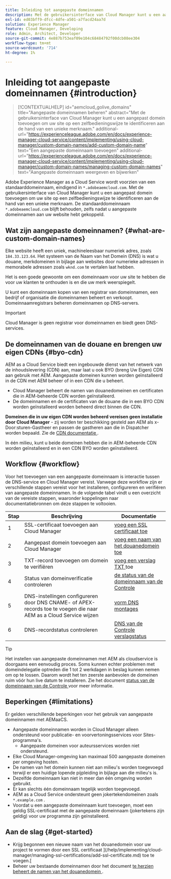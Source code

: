 ```yaml
---
title: Inleiding tot aangepaste domeinnamen
description: Met de gebruikersinterface van Cloud Manager kunt u een aangepast domein toevoegen om uw site op een zelfbedieningswijze te identificeren aan de hand van een unieke merknaam.
exl-id: ed03bff9-dfcc-4dfe-a501-a7facd24aa7d
solution: Experience Manager
feature: Cloud Manager, Developing
role: Admin, Architect, Developer
source-git-commit: 4e887b753eaf09e104c68484792f00dcb08ee304
workflow-type: tm+mt
source-wordcount: '714'
ht-degree: 1%

---
```



# Inleiding tot aangepaste domeinnamen {#introduction}

>[!CONTEXTUALHELP]
>id="aemcloud_golive_domains"
>title="Aangepaste domeinnamen beheren"
>abstract="Met de gebruikersinterface van Cloud Manager kunt u een aangepast domein toevoegen om uw site op een zelfbedieningswijze te identificeren aan de hand van een unieke merknaam."
>additional-url="https://experienceleague.adobe.com/en/docs/experience-manager-cloud-service/content/implementing/using-cloud-manager/custom-domain-names/add-custom-domain-name" text="Een aangepaste domeinnaam toevoegen"
>additional-url="https://experienceleague.adobe.com/en/docs/experience-manager-cloud-service/content/implementing/using-cloud-manager/custom-domain-names/managing-custom-domain-names" text="Aangepaste domeinnaam weergeven en bijwerken"

Adobe Experience Manager as a Cloud Service wordt voorzien van een standaarddomeinnaam, eindigend in `*.adobeaemcloud.com`. Met de gebruikersinterface van Cloud Manager kunt u een aangepast domein toevoegen om uw site op een zelfbedieningswijze te identificeren aan de hand van een unieke merknaam. De standaarddomeinnaam `*.adobeaemcloud.com` blijft behouden, zelfs nadat u aangepaste domeinnamen aan uw website hebt gekoppeld.

## Wat zijn aangepaste domeinnamen? {#what-are-custom-domain-names}

Elke website heeft een uniek, machineleesbaar numeriek adres, zoals `184.33.123.64`. Het systeem van de Naam van het Domein (DNS) is wat u douane, merkdomeinen in bijlage aan websites door numerieke adressen in memorabele adressen zoals `wknd.com` te vertalen laat hebben.

Het is een goede gewoonte om een domeinnaam voor uw site te hebben die voor uw klanten te onthouden is en die uw merk weerspiegelt.

U kunt een domeinnaam kopen van een registrar van domeinnamen, een bedrijf of organisatie die domeinnamen beheert en verkoopt. Domeinnaamregistrars beheren domeinnamen op DNS-servers.

>[!IMPORTANT]
>
>Cloud Manager is geen registrar voor domeinnamen en biedt geen DNS-services.

## De domeinnamen van de douane en brengen uw eigen CDNs {#byo-cdn}

AEM as a Cloud Service biedt een ingebouwde dienst van het netwerk van de inhoudslevering (CDN) aan, maar laat u ook BYO (breng Uw Eigen) CDN aan gebruik met AEM. Aangepaste domeinen kunnen worden geïnstalleerd in de CDN met AEM beheer of in een CDN die u beheert.

* Cloud Manager beheert de namen van douanedomeinen en certificaten die in AEM-beheerde CDN worden geïnstalleerd.
* De domeinnamen en de certificaten van de douane die in een BYO CDN worden geïnstalleerd worden beheerd direct binnen die CDN.

**Domeinen die in uw eigen CDN worden beheerd vereisen geen installatie door Cloud Manager** - zij worden ter beschikking gesteld aan AEM als x-Door:sturen-Gastheer en passen de gastheren aan die in Dispatcher worden bepaald. Zie de [ CDN documentatie ](/help/implementing/dispatcher/cdn.md).

In één milieu, kunt u beide domeinen hebben die in AEM-beheerde CDN worden geïnstalleerd en in een CDN BYO worden geïnstalleerd.

## Workflow {#workflow}

Voor het toevoegen van een aangepaste domeinnaam is interactie tussen de DNS-service en Cloud Manager vereist. Vanwege deze workflow zijn er verschillende stappen vereist voor het installeren, configureren en verifiëren van aangepaste domeinnamen. In de volgende tabel vindt u een overzicht van de vereiste stappen, waaronder koppelingen naar documentatiebronnen om deze stappen te voltooien.

| Stap | Beschrijving | Documentatie |
|---|---|---|
| 1 | SSL-certificaat toevoegen aan Cloud Manager | [ voeg een SSL certificaat toe ](/help/implementing/cloud-manager/managing-ssl-certifications/add-ssl-certificate.md) |
| 2 | Aangepast domein toevoegen aan Cloud Manager | [ voeg een naam van het douanedomein toe ](/help/implementing/cloud-manager/custom-domain-names/add-custom-domain-name.md) |
| 3 | TXT-record toevoegen om domein te verifiëren | [ voeg een verslag TXT ](/help/implementing/cloud-manager/custom-domain-names/add-text-record.md) toe |
| 4 | Status van domeinverificatie controleren | [ de status van de domeinnaam van de Controle ](/help/implementing/cloud-manager/custom-domain-names/check-domain-name-status.md) |
| 5 | DNS-instellingen configureren door DNS CNAME- of APEX-records toe te voegen die naar AEM as a Cloud Service wijzen | [ vorm DNS montages ](/help/implementing/cloud-manager/custom-domain-names/configure-dns-settings.md) |
| 6 | DNS-recordstatus controleren | [ DNS van de Controle verslagstatus ](/help/implementing/cloud-manager/custom-domain-names/check-dns-record-status.md) |

>[!TIP]
>
>Het instellen van aangepaste domeinnamen met AEM als cloudservice is doorgaans een eenvoudig proces. Soms kunnen echter problemen met domeindelegatie optreden die 1 tot 2 werkdagen in beslag kunnen nemen om op te lossen. Daarom wordt het ten zeerste aanbevolen de domeinen ruim vóór hun live datum te installeren. Zie het document [ status van de domeinnaam van de Controle ](/help/implementing/cloud-manager/custom-domain-names/check-domain-name-status.md) voor meer informatie.

## Beperkingen {#limitations}

Er gelden verschillende beperkingen voor het gebruik van aangepaste domeinnamen met AEMaaCS.

* Aangepaste domeinnamen worden in Cloud Manager alleen ondersteund voor publicatie- en voorvertoningsservices voor Sites-programma&#39;s.
   * Aangepaste domeinen voor auteursservices worden niet ondersteund.
* Elke Cloud Manager-omgeving kan maximaal 500 aangepaste domeinen per omgeving hosten.
* De namen van het domein kunnen niet aan milieu&#39;s worden toegevoegd terwijl er een huidige lopende pijpleiding in bijlage aan die milieu&#39;s is.
* Dezelfde domeinnaam kan niet in meer dan één omgeving worden gebruikt.
* Er kan slechts één domeinnaam tegelijk worden toegevoegd.
* AEM as a Cloud Service ondersteunt geen jokertekendomeinen zoals `*.example.com` .
* Voordat u een aangepaste domeinnaam kunt toevoegen, moet een geldig SSL-certificaat met de aangepaste domeinnaam (jokertekens zijn geldig) voor uw programma zijn geïnstalleerd.

## Aan de slag {#get-started}

* Krijg begonnen een nieuwe naam van het douanedomein voor uw project te vormen door een SSL certificaat ](/help/implementing/cloud-manager/managing-ssl-certifications/add-ssl-certificate.md) toe te voegen.[
* Beheer uw bestaande domeinnamen door het document [ te herzien beheert de namen van het douanedomein ](/help/implementing/cloud-manager/custom-domain-names/managing-custom-domain-names.md).
